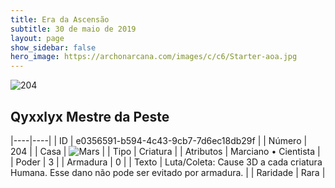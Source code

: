 ```yaml
---
title: Era da Ascensão
subtitle: 30 de maio de 2019
layout: page
show_sidebar: false
hero_image: https://archonarcana.com/images/c/c6/Starter-aoa.jpg
---
```


![204](https://cdn.keyforgegame.com/media/card_front/pt/435_204_P395W6HWC9X5_pt.png)

## Qyxxlyx Mestre da Peste

|----|----|
| ID | e0356591-b594-4c43-9cb7-7d6ec18db29f |
| Número | 204 |
| Casa | ![Mars](https://archonarcana.com/images/thumb/d/de/Mars.png/22px-Mars.png "Marte") |
| Tipo | Criatura |
| Atributos | Marciano • Cientista |
| Poder | 3 |
| Armadura | 0 |
| Texto | Luta/Coleta: Cause 3D a cada criatura Humana. Esse dano não pode ser evitado por armadura. |
| Raridade | Rara |
